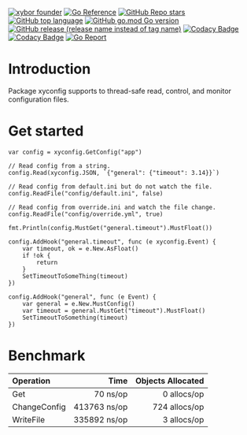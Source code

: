 [![xybor founder](https://img.shields.io/badge/xybor-huykingsofm-red)](https://github.com/huykingsofm)
[![Go Reference](https://pkg.go.dev/badge/github.com/xybor-x/xyconfig.svg)](https://pkg.go.dev/github.com/xybor-x/xyconfig)
[![GitHub Repo stars](https://img.shields.io/github/stars/xybor-x/xyconfig?color=yellow)](https://github.com/xybor-x/xyconfig)
[![GitHub top language](https://img.shields.io/github/languages/top/xybor-x/xyconfig?color=lightblue)](https://go.dev/)
[![GitHub go.mod Go version](https://img.shields.io/github/go-mod/go-version/xybor-x/xyconfig)](https://go.dev/blog/go1.18)
[![GitHub release (release name instead of tag name)](https://img.shields.io/github/v/release/xybor-x/xyconfig?include_prereleases)](https://github.com/xybor-x/xyconfig/releases/latest)
[![Codacy Badge](https://app.codacy.com/project/badge/Grade/b50c3a932d5c4b1484901234e411e4a5)](https://www.codacy.com/gh/xybor-x/xyconfig/dashboard?utm_source=github.com&utm_medium=referral&utm_content=xybor-x/xyconfig&utm_campaign=Badge_Grade)
[![Codacy Badge](https://app.codacy.com/project/badge/Coverage/b50c3a932d5c4b1484901234e411e4a5)](https://www.codacy.com/gh/xybor-x/xyconfig/dashboard?utm_source=github.com&utm_medium=referral&utm_content=xybor-x/xyconfig&utm_campaign=Badge_Grade)
[![Go Report](https://goreportcard.com/badge/github.com/xybor-x/xyconfig)](https://goreportcard.com/report/github.com/xybor-x/xyconfig)

# Introduction

Package xyconfig supports to thread-safe read, control, and monitor
configuration files.

# Get started

```golang
var config = xyconfig.GetConfig("app")

// Read config from a string.
config.Read(xyconfig.JSON, `{"general": {"timeout": 3.14}}`)

// Read config from default.ini but do not watch the file.
config.ReadFile("config/default.ini", false)

// Read config from override.ini and watch the file change.
config.ReadFile("config/override.yml", true)

fmt.Println(config.MustGet("general.timeout").MustFloat())

config.AddHook("general.timeout", func (e xyconfig.Event) {
    var timeout, ok = e.New.AsFloat()
    if !ok {
        return
    }
    SetTimeoutToSomeThing(timeout)
})

config.AddHook("general", func (e Event) {
    var general = e.New.MustConfig()
    var timeout = general.MustGet("timeout").MustFloat()
    SetTimeoutToSomething(timeout)
})
```

# Benchmark

| Operation           |         Time | Objects Allocated |
| :------------------ | -----------: | ----------------: |
| Get                 |     70 ns/op |       0 allocs/op |
| ChangeConfig        | 413763 ns/op |     724 allocs/op |
| WriteFile           | 335892 ns/op |       3 allocs/op |
